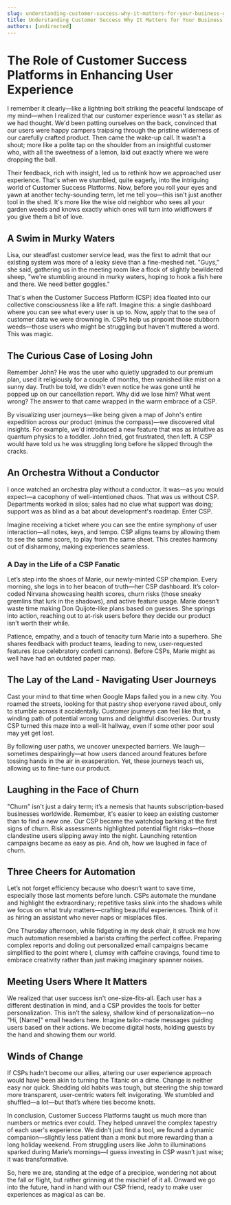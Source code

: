 ```yaml
---
slug: understanding-customer-success-why-it-matters-for-your-business-growth
title: Understanding Customer Success Why It Matters for Your Business Growth
authors: [undirected]
---
```



# The Role of Customer Success Platforms in Enhancing User Experience

I remember it clearly—like a lightning bolt striking the peaceful landscape of my mind—when I realized that our customer experience wasn't as stellar as we had thought. We'd been patting ourselves on the back, convinced that our users were happy campers traipsing through the pristine wilderness of our carefully crafted product. Then came the wake-up call. It wasn't a shout; more like a polite tap on the shoulder from an insightful customer who, with all the sweetness of a lemon, laid out exactly where we were dropping the ball.

Their feedback, rich with insight, led us to rethink how we approached user experience. That's when we stumbled, quite eagerly, into the intriguing world of Customer Success Platforms. Now, before you roll your eyes and yawn at another techy-sounding term, let me tell you—this isn't just another tool in the shed. It's more like the wise old neighbor who sees all your garden weeds and knows exactly which ones will turn into wildflowers if you give them a bit of love.

## A Swim in Murky Waters

Lisa, our steadfast customer service lead, was the first to admit that our existing system was more of a leaky sieve than a fine-meshed net. "Guys," she said, gathering us in the meeting room like a flock of slightly bewildered sheep, "we're stumbling around in murky waters, hoping to hook a fish here and there. We need better goggles."

That's when the Customer Success Platform (CSP) idea floated into our collective consciousness like a life raft. Imagine this: a single dashboard where you can see what every user is up to. Now, apply that to the sea of customer data we were drowning in. CSPs help us pinpoint those stubborn weeds—those users who might be struggling but haven't muttered a word. This was magic.

## The Curious Case of Losing John

Remember John? He was the user who quietly upgraded to our premium plan, used it religiously for a couple of months, then vanished like mist on a sunny day. Truth be told, we didn't even notice he was gone until he popped up on our cancellation report. Why did we lose him? What went wrong? The answer to that came wrapped in the warm embrace of a CSP.

By visualizing user journeys—like being given a map of John's entire expedition across our product (minus the compass)—we discovered vital insights. For example, we'd introduced a new feature that was as intuitive as quantum physics to a toddler. John tried, got frustrated, then left. A CSP would have told us he was struggling long before he slipped through the cracks.

## An Orchestra Without a Conductor

I once watched an orchestra play without a conductor. It was—as you would expect—a cacophony of well-intentioned chaos. That was us without CSP. Departments worked in silos; sales had no clue what support was doing; support was as blind as a bat about development's roadmap. Enter CSP.

Imagine receiving a ticket where you can see the entire symphony of user interaction—all notes, keys, and tempo. CSP aligns teams by allowing them to see the same score, to play from the same sheet. This creates harmony out of disharmony, making experiences seamless.

### A Day in the Life of a CSP Fanatic

Let’s step into the shoes of Marie, our newly-minted CSP champion. Every morning, she logs in to her beacon of truth—her CSP dashboard. It’s color-coded Nirvana showcasing health scores, churn risks (those sneaky gremlins that lurk in the shadows), and active feature usage. Marie doesn’t waste time making Don Quijote-like plans based on guesses. She springs into action, reaching out to at-risk users before they decide our product isn’t worth their while.

Patience, empathy, and a touch of tenacity turn Marie into a superhero. She shares feedback with product teams, leading to new, user-requested features (cue celebratory confetti cannons). Before CSPs, Marie might as well have had an outdated paper map.

## The Lay of the Land - Navigating User Journeys

Cast your mind to that time when Google Maps failed you in a new city. You roamed the streets, looking for that pastry shop everyone raved about, only to stumble across it accidentally. Customer journeys can feel like that, a winding path of potential wrong turns and delightful discoveries. Our trusty CSP turned this maze into a well-lit hallway, even if some other poor soul may yet get lost.

By following user paths, we uncover unexpected barriers. We laugh—sometimes despairingly—at how users danced around features before tossing hands in the air in exasperation. Yet, these journeys teach us, allowing us to fine-tune our product.

## Laughing in the Face of Churn

"Churn" isn't just a dairy term; it’s a nemesis that haunts subscription-based businesses worldwide. Remember, it's easier to keep an existing customer than to find a new one. Our CSP became the watchdog barking at the first signs of churn. Risk assessments highlighted potential flight risks—those clandestine users slipping away into the night. Launching retention campaigns became as easy as pie. And oh, how we laughed in face of churn.

## Three Cheers for Automation

Let’s not forget efficiency because who doesn’t want to save time, especially those last moments before lunch. CSPs automate the mundane and highlight the extraordinary; repetitive tasks slink into the shadows while we focus on what truly matters—crafting beautiful experiences. Think of it as hiring an assistant who never naps or misplaces files. 

One Thursday afternoon, while fidgeting in my desk chair, it struck me how much automation resembled a barista crafting the perfect coffee. Preparing complex reports and doling out personalized email campaigns became simplified to the point where I, clumsy with caffeine cravings, found time to embrace creativity rather than just making imaginary spanner noises.

## Meeting Users Where It Matters

We realized that user success isn't one-size-fits-all. Each user has a different destination in mind, and a CSP provides the tools for better personalization. This isn’t the salesy, shallow kind of personalization—no "Hi, [Name]" email headers here. Imagine tailor-made messages guiding users based on their actions. We become digital hosts, holding guests by the hand and showing them our world.

## Winds of Change 

If CSPs hadn’t become our allies, altering our user experience approach would have been akin to turning the Titanic on a dime. Change is neither easy nor quick. Shedding old habits was tough, but steering the ship toward more transparent, user-centric waters felt invigorating. We stumbled and shuffled—a lot—but that’s where ties become knots.

In conclusion, Customer Success Platforms taught us much more than numbers or metrics ever could. They helped unravel the complex tapestry of each user's experience. We didn’t just find a tool, we found a dynamic companion—slightly less patient than a monk but more rewarding than a long holiday weekend. From struggling users like John to illuminations sparked during Marie’s mornings—I guess investing in CSP wasn’t just wise; it was transformative.

So, here we are, standing at the edge of a precipice, wondering not about the fall or flight, but rather grinning at the mischief of it all. Onward we go into the future, hand in hand with our CSP friend, ready to make user experiences as magical as can be.
